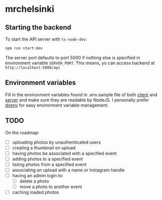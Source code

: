 # mrchelsinki

## Starting the backend

To start the API server with `ts-node-dev`:

```sh
npm run start:dev
```

The server port defaults to port 5000 if nothing else is specified in environment variable `SERVER_PORT`. This means, yo can access backend at `http://localhost:5000/api`

## Environment variables

Fill in the environment variables found in .env.sample file of both [client](./client/.env.sample) and [server](./server/.env.sample) and make sure they are readable by NodeJS. I personally prefer [direnv](https://direnv.net/) for easy environment variable management.

## TODO

On the roadmap:

- [ ] uploading photos by unauthenticated users
- [ ] creating a thumbnail on upload
- [ ] having photos be associated with a specified event
- [ ] adding photos to a specified event
- [ ] listing photos from a specified event
- [ ] associating an upload with a name or Instagram handle
- [ ] having an admin login to:
  - [ ] delete a photo
  - [ ] move a photo to another event
- [ ] caching loaded photos
